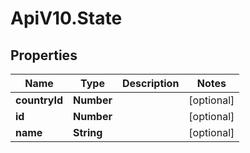 # ApiV10.State

## Properties

Name | Type | Description | Notes
------------ | ------------- | ------------- | -------------
**countryId** | **Number** |  | [optional] 
**id** | **Number** |  | [optional] 
**name** | **String** |  | [optional] 


